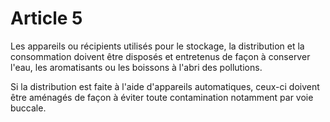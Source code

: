# Article 5

Les appareils ou récipients utilisés pour le stockage, la distribution et la consommation doivent être disposés et entretenus de façon à conserver l'eau, les aromatisants ou les boissons à l'abri des pollutions.

Si la distribution est faite à l'aide d'appareils automatiques, ceux-ci doivent être aménagés de façon à éviter toute contamination notamment par voie buccale.
